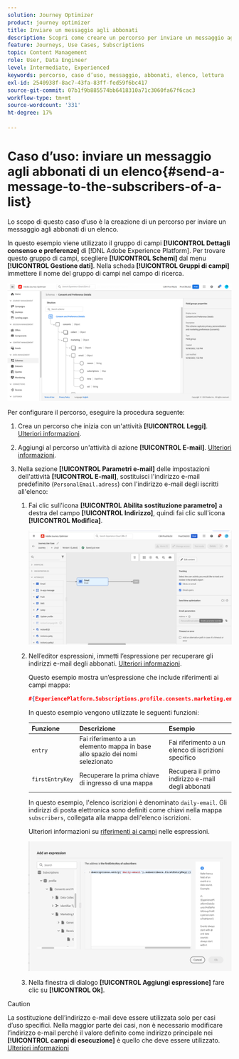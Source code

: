 ```yaml
---
solution: Journey Optimizer
product: journey optimizer
title: Inviare un messaggio agli abbonati
description: Scopri come creare un percorso per inviare un messaggio agli abbonati di un elenco
feature: Journeys, Use Cases, Subscriptions
topic: Content Management
role: User, Data Engineer
level: Intermediate, Experienced
keywords: percorso, caso d’uso, messaggio, abbonati, elenco, lettura
exl-id: 2540938f-8ac7-43fa-83ff-fed59f6bc417
source-git-commit: 07b1f9b885574bb6418310a71c3060fa67f6cac3
workflow-type: tm+mt
source-wordcount: '331'
ht-degree: 17%

---
```


# Caso d’uso: inviare un messaggio agli abbonati di un elenco{#send-a-message-to-the-subscribers-of-a-list}

Lo scopo di questo caso d’uso è la creazione di un percorso per inviare un messaggio agli abbonati di un elenco.

In questo esempio viene utilizzato il gruppo di campi **[!UICONTROL Dettagli consenso e preferenze]** di [!DNL Adobe Experience Platform]. Per trovare questo gruppo di campi, scegliere **[!UICONTROL Schemi]** dal menu **[!UICONTROL Gestione dati]**. Nella scheda **[!UICONTROL Gruppi di campi]** immettere il nome del gruppo di campi nel campo di ricerca.

![Questo gruppo di campi include l&#39;elemento subscriptions](assets/consent-and-preference-details-field-group.png)

Per configurare il percorso, eseguire la procedura seguente:

1. Crea un percorso che inizia con un&#39;attività **[!UICONTROL Leggi]**. [Ulteriori informazioni](journey-gs.md).
1. Aggiungi al percorso un&#39;attività di azione **[!UICONTROL E-mail]**. [Ulteriori informazioni](journeys-message.md).
1. Nella sezione **[!UICONTROL Parametri e-mail]** delle impostazioni dell&#39;attività **[!UICONTROL E-mail]**, sostituisci l&#39;indirizzo e-mail predefinito (`PersonalEmail.adress`) con l&#39;indirizzo e-mail degli iscritti all&#39;elenco:

   1. Fai clic sull&#39;icona **[!UICONTROL Abilita sostituzione parametro]** a destra del campo **[!UICONTROL Indirizzo]**, quindi fai clic sull&#39;icona **[!UICONTROL Modifica]**.

      ![](assets/message-to-subscribers-uc-1.png)

   1. Nell’editor espressioni, immetti l’espressione per recuperare gli indirizzi e-mail degli abbonati. [Ulteriori informazioni](expression/expressionadvanced.md).

      Questo esempio mostra un’espressione che include riferimenti ai campi mappa:

      ```json
      #{ExperiencePlatform.Subscriptions.profile.consents.marketing.email.subscriptions.entry('daily-email').subscribers.firstEntryKey()}
      ```

      In questo esempio vengono utilizzate le seguenti funzioni:

      | Funzione | Descrizione | Esempio |
      | --- | --- | --- |
      | `entry` | Fai riferimento a un elemento mappa in base allo spazio dei nomi selezionato | Fai riferimento a un elenco di iscrizioni specifico |
      | `firstEntryKey` | Recuperare la prima chiave di ingresso di una mappa | Recupera il primo indirizzo e-mail degli abbonati |

      In questo esempio, l&#39;elenco iscrizioni è denominato `daily-email`. Gli indirizzi di posta elettronica sono definiti come chiavi nella mappa `subscribers`, collegata alla mappa dell&#39;elenco iscrizioni.

      Ulteriori informazioni su [riferimenti ai campi](expression/field-references.md) nelle espressioni.

      ![](assets/message-to-subscribers-uc-2.png)

   1. Nella finestra di dialogo **[!UICONTROL Aggiungi espressione]** fare clic su **[!UICONTROL Ok]**.

>[!CAUTION]
>
>La sostituzione dell’indirizzo e-mail deve essere utilizzata solo per casi d’uso specifici. Nella maggior parte dei casi, non è necessario modificare l’indirizzo e-mail perché il valore definito come indirizzo principale nei **[!UICONTROL campi di esecuzione]** è quello che deve essere utilizzato. [Ulteriori informazioni](../configuration/primary-email-addresses.md)
